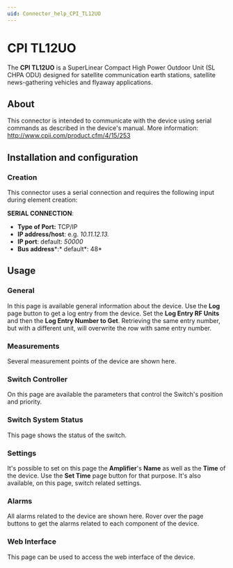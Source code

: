 ```yaml
---
uid: Connector_help_CPI_TL12UO
---
```


# CPI TL12UO

The **CPI TL12UO** is a SuperLinear Compact High Power Outdoor Unit (SL CHPA ODU) designed for satellite communication earth stations, satellite news-gathering vehicles and flyaway applications.

## About

This connector is intended to communicate with the device using serial commands as described in the device's manual. More information: <http://www.cpii.com/product.cfm/4/15/253>

## Installation and configuration

### Creation

This connector uses a serial connection and requires the following input during element creation:

**SERIAL CONNECTION**:

- **Type of Port:** TCP/IP
- **IP address/host**: e.g. *10.11.12.13.*
- **IP port**: default: *50000*
- **Bus address***:* default*: 48*

## Usage

### General

In this page is available general information about the device. Use the **Log** page button to get a log entry from the device. Set the **Log Entry RF Units** and then the **Log Entry Number to Get**. Retrieving the same entry number, but with a different unit, will overwrite the row with same entry number.

### Measurements

Several measurement points of the device are shown here.

### Switch Controller

On this page are available the parameters that control the Switch's position and priority.

### Switch System Status

This page shows the status of the switch.

### Settings

It's possible to set on this page the **Amplifier**'s **Name** as well as the **Time** of the device. Use the **Set Time** page button for that purpose. It's also available, on this page, switch related settings.

### Alarms

All alarms related to the device are shown here. Rover over the page buttons to get the alarms related to each component of the device.

### Web Interface

This page can be used to access the web interface of the device.
